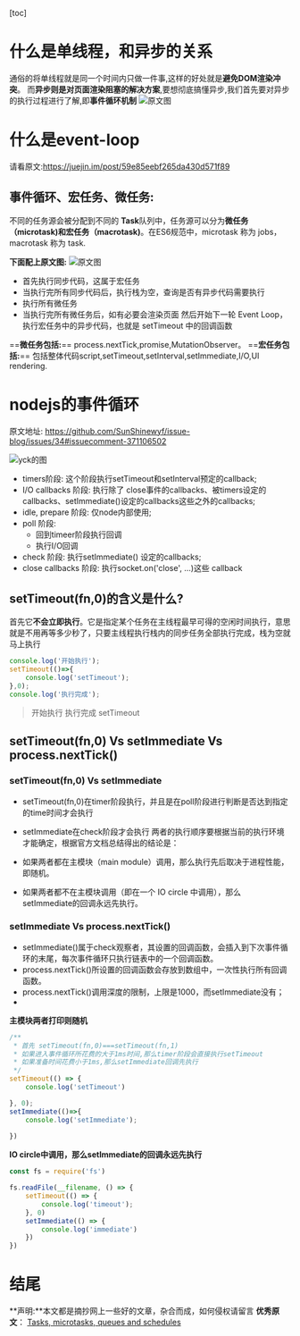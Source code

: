 
[toc]
# 什么是单线程，和异步的关系

通俗的将单线程就是同一个时间内只做一件事,这样的好处就是**避免DOM渲染冲突**。
而**异步则是对页面渲染阻塞的解决方案**,要想彻底搞懂异步,我们首先要对异步的执行过程进行了解,即**事件循环机制**
![原文图](https://user-gold-cdn.xitu.io/2017/11/21/15fdd88994142347?imageView2/0/w/1280/h/960/format/webp/ignore-error/1)

# 什么是event-loop
请看原文:https://juejin.im/post/59e85eebf265da430d571f89


## 事件循环、宏任务、微任务:
不同的任务源会被分配到不同的 **Task**队列中，任务源可以分为**微任务（microtask)**和**宏任务（macrotask)**。在ES6规范中，microtask 称为 jobs，macrotask 称为 task.

**下面配上原文图:**
![原文图](https://user-gold-cdn.xitu.io/2017/11/21/15fdcea13361a1ec?imageView2/0/w/1280/h/960/format/webp/ignore-error/1)

- 首先执行同步代码，这属于宏任务
- 当执行完所有同步代码后，执行栈为空，查询是否有异步代码需要执行
- 执行所有微任务
- 当执行完所有微任务后，如有必要会渲染页面
然后开始下一轮 Event Loop，执行宏任务中的异步代码，也就是 setTimeout 中的回调函数

==**微任务包括:**== process.nextTick,promise,MutationObserver。
==**宏任务包括:**== 包括整体代码script,setTimeout,setInterval,setImmediate,I/O,UI rendering.


# nodejs的事件循环
原文地址: https://github.com/SunShinewyf/issue-blog/issues/34#issuecomment-371106502

![yck的图](https://user-gold-cdn.xitu.io/2018/11/13/1670c3fe3f9a5e2b?imageView2/0/w/1280/h/960/format/webp/ignore-error/1)

- timers阶段: 这个阶段执行setTimeout和setInterval预定的callback;
- I/O callbacks 阶段: 执行除了 close事件的callbacks、被timers设定的callbacks、setImmediate()设定的callbacks这些之外的callbacks;
- idle, prepare 阶段: 仅node内部使用;
- poll 阶段: 
  - 回到timeer阶段执行回调
  - 执行I/O回调
- check 阶段: 执行setImmediate() 设定的callbacks;
- close callbacks 阶段: 执行socket.on('close', ...)这些 callback

## setTimeout(fn,0)的含义是什么?

首先它**不会立即执行**。它是指定某个任务在主线程最早可得的空闲时间执行，意思就是不用再等多少秒了，只要主线程执行栈内的同步任务全部执行完成，栈为空就马上执行
```javascript
console.log('开始执行');
setTimeout(()=>{
    console.log('setTimeout');
},0);
console.log('执行完成');

```
> 开始执行
> 执行完成
> setTimeout

## setTimeout(fn,0) Vs setImmediate Vs process.nextTick()

### setTimeout(fn,0) Vs setImmediate
- setTimeout(fn,0)在timer阶段执行，并且是在poll阶段进行判断是否达到指定的time时间才会执行
- setImmediate在check阶段才会执行
两者的执行顺序要根据当前的执行环境才能确定，根据官方文档总结得出的结论是：

- 如果两者都在主模块（main module）调用，那么执行先后取决于进程性能，即随机。
- 如果两者都不在主模块调用（即在一个 IO circle 中调用），那么setImmediate的回调永远先执行。
### setImmediate Vs process.nextTick()
- setImmediate()属于check观察者，其设置的回调函数，会插入到下次事件循环的末尾，每次事件循环只执行链表中的一个回调函数。
- process.nextTick()所设置的回调函数会存放到数组中，一次性执行所有回调函数。
- process.nextTick()调用深度的限制，上限是1000，而setImmediate没有；
- 
**主模块两者打印则随机**
```javascript
/**
 * 首先 setTimeout(fn,0)===setTimeout(fn,1)
 * 如果进入事件循环所花费的大于1ms时间,那么timer阶段会直接执行setTimeout
 * 如果准备时间花费小于1ms,那么setImmediate回调先执行
 */
setTimeout(() => {
    console.log('setTimeout')

}, 0);
setImmediate(()=>{
    console.log('setImmediate');
    
})
```
**IO circle中调用，那么setImmediate的回调永远先执行**
```javascript
const fs = require('fs')

fs.readFile(__filename, () => {
    setTimeout(() => {
        console.log('timeout');
    }, 0)
    setImmediate(() => {
        console.log('immediate')
    })
})
```

# 结尾
**声明:**本文都是摘抄网上一些好的文章，杂合而成，如何侵权请留言
**优秀原文**：
[Tasks, microtasks, queues and schedules](https://jakearchibald.com/2015/tasks-microtasks-queues-and-schedules/)